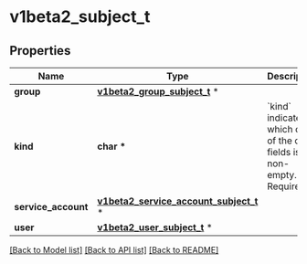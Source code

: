 # v1beta2_subject_t

## Properties
Name | Type | Description | Notes
------------ | ------------- | ------------- | -------------
**group** | [**v1beta2_group_subject_t**](v1beta2_group_subject.md) \* |  | [optional] 
**kind** | **char \*** | &#x60;kind&#x60; indicates which one of the other fields is non-empty. Required | 
**service_account** | [**v1beta2_service_account_subject_t**](v1beta2_service_account_subject.md) \* |  | [optional] 
**user** | [**v1beta2_user_subject_t**](v1beta2_user_subject.md) \* |  | [optional] 

[[Back to Model list]](../README.md#documentation-for-models) [[Back to API list]](../README.md#documentation-for-api-endpoints) [[Back to README]](../README.md)


